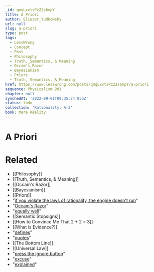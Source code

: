 ```yaml
---
_id: qmqLxvtsPzZ2s6mpY
title: A Priori
author: Eliezer_Yudkowsky
url: null
slug: a-priori
type: post
tags:
  - LessWrong
  - Concept
  - Post
  - Philosophy
  - Truth,_Semantics, & Meaning
  - Occam's_Razor
  - Bayesianism
  - Priors
  - Truth,_Semantics,_&_Meaning
href: https://www.lesswrong.com/posts/qmqLxvtsPzZ2s6mpY/a-priori
sequence: Physicalism 201
chapter: null
synchedAt: '2022-09-01T09:35:24.055Z'
status: todo
collection: 'Rationality: A-Z'
book: Mere Reality
---
```


# A Priori


# Related

- [[Philosophy]]
- [[Truth, Semantics, & Meaning]]
- [[Occam's Razor]]
- [[Bayesianism]]
- [[Priors]]
- "[if you violate the laws of rationality, the engine doesn't run](/lw/k1/no_one_can_exempt_you_from_rationalitys_laws/)"
- "[Occam's Razor](/lw/jp/occams_razor/)"
- "[equally well](/lw/jp/occams_razor/)"
- [[Semantic Stopsigns]]
- [[How to Convince Me That 2 + 2 = 3]]
- [[What is Evidence?]]
- "[defines](http://www.iep.utm.edu/a/apriori.htm)"
- "[quotes](http://en.wikipedia.org/wiki/A_priori_and_a_posteriori_%28philosophy%29)"
- [[The Bottom Line]]
- [[Universal Law]]
- "[press the Ignore button](/lw/j2/explainworshipignore/)"
- "[excuse](/lw/k1/no_one_can_exempt_you_from_rationalitys_laws/)"
- "[explained](/lw/j2/explainworshipignore/)"